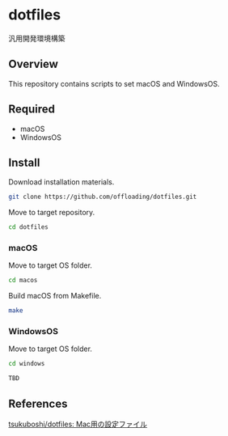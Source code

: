 # dotfiles

汎用開発環境構築

## Overview

This repository contains scripts to set macOS and WindowsOS.

## Required

- macOS
- WindowsOS

## Install

Download installation materials.

```bash
git clone https://github.com/offloading/dotfiles.git
```

Move to target repository.

```bash
cd dotfiles
```

### macOS

Move to target OS folder.

```bash
cd macos
```

Build macOS from Makefile.

```bash
make
```

### WindowsOS

Move to target OS folder.

```bash
cd windows
```

```bash
TBD
```

## References

[tsukuboshi/dotfiles: Mac用の設定ファイル](https://github.com/tsukuboshi/dotfiles)
